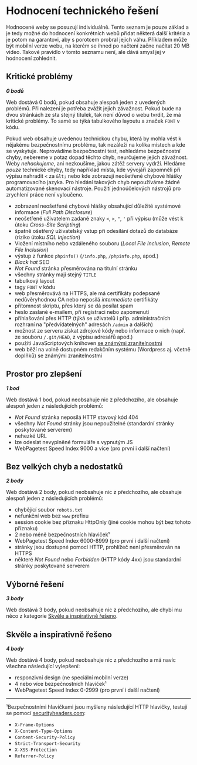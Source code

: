 Hodnocení technického řešení
============================

Hodnocené weby se posuzují individuálně. Tento seznam je pouze základ a je tedy možné do hodnocení konkrétních webů přidat některá další kritéria a je potom na garantovi, aby s porotcem probral jejich váhu. Příkladem může být mobilní verze webu, na kterém se ihned po načtení začne načítat 20 MB video. Takové pravidlo v tomto seznamu není, ale dává smysl jej v hodnocení zohlednit.

Kritické problémy
-----------------
***0 bodů***

Web dostává 0 bodů, pokud obsahuje alespoň jeden z uvedených problémů. Při nalezení je potřeba zvážit jejich závažnost. Pokud bude na dvou stránkách ze sta stejný titulek, tak není důvod o webu tvrdit, že má kritické problémy. To samé se týká tabulkového layoutu a značek `FONT` v kódu.

Pokud web obsahuje uvedenou technickou chybu, která by mohla vést k nějakému bezpečnostnímu problému, tak nezáleží na kolika místech a kde se vyskytuje. Neprovádíme bezpečnostní test, nehledáme bezpečnostní chyby, nebereme v potaz dopad těchto chyb, neurčujeme jejich závažnost. Weby *nehackujeme*, ani nezkoušíme, jakou zátěž servery vydrží. Hledáme *pouze* technické chyby, tedy například místa, kde vývojáři zapomněli při výpisu nahradit `<` za `&lt;` nebo kde zobrazují neošetřené chybové hlášky programovacího jazyka. Pro hledání takových chyb nepoužíváme žádné automatizované skenovací nástroje. Použití jednoúčelových nástrojů pro zrychlení práce není vyloučeno.

- zobrazení neošetřené chybové hlášky obsahující důležité systémové informace (*Full Path Disclosure*)
- neošetřené uživatelem zadané znaky `<`, `>`, `"`, `'` při výpisu (může vést k útoku *Cross-Site Scripting*)
- špatně ošetřený uživatelský vstup při odesílání dotazů do databáze (riziko útoku *SQL Injection*)
- Vložení místního nebo vzdáleného souboru (*Local File Inclusion*, *Remote File Inclusion*)
- výstup z funkce `phpinfo()` (`/info.php`, `/phpinfo.php`, apod.)
- *Black hat* SEO
- *Not Found* stránka přesměrována na titulní stránku
- všechny stránky mají stejný `TITLE`
- tabulkový layout
- tagy `FONT` v kódu
- web přesměrovává na HTTPS, ale má certifikáty podepsané nedůvěryhodnou CA nebo neposílá *intermediate* certifikáty
- přítomnost skriptu, přes který se dá posílat spam
- heslo zaslané e-mailem, při registraci nebo zapomenutí
- přihlašování přes HTTP (týká se uživatelů i příp. administračních rozhraní na "předvídatelných" adresách `/admin` a dalších)
- možnost ze serveru získat zdrojové kódy nebo informace o nich (např. ze souboru `/.git/HEAD`, z výpisu adresářů apod.)
- použití JavaScriptových knihoven [se známými zranitelnostmi](https://developers.google.com/web/tools/lighthouse/audits/vulnerabilities)
- web běží na volně dostupném redakčním systému (Wordpress aj. včetně doplňků) se známými zranitelnostmi

Prostor pro zlepšení
--------------------
***1 bod***

Web dostává 1 bod, pokud neobsahuje nic z předchozího, ale obsahuje alespoň jeden z následujících problémů:

- *Not Found* stránka neposílá HTTP stavový kód 404
- všechny *Not Found* stránky jsou nepoužitelné (standardní stránky poskytované serverem)
- nehezké URL
- lze odeslat nevyplněné formuláře s vypnutým JS
- WebPagetest Speed Index 9000 a více (pro první i další načtení)

Bez velkých chyb a nedostatků
-----------------------------
***2 body***

Web dostává 2 body, pokud neobsahuje nic z předchozího, ale obsahuje alespoň jeden z následujících problémů:

- chybějící soubor `robots.txt`
- nefunkční web bez `www` prefixu
- session cookie bez příznaku HttpOnly (jiné cookie mohou být bez tohoto příznaku)
- 2 nebo méně bezpečnostních hlaviček¹
- WebPagetest Speed Index 6000-8999 (pro první i další načtení)
- stránky jsou dostupné pomocí HTTP, prohlížeč není přesměrován na HTTPS
- některé *Not Found* nebo *Forbidden* (HTTP kódy 4xx) jsou standardní stránky poskytované serverem

Výborné řešení
--------------
***3 body***

Web dostává 3 body, pokud neobsahuje nic z předchozího, ale chybí mu něco z kategorie [Skvěle a inspirativně řešeno](#skvěle-a-inspirativně-řešeno).

Skvěle a inspirativně řešeno
----------------------------
***4 body***

Web dostává 4 body, pokud neobsahuje nic z předchozího a má navíc všechna následující vylepšení:

- responzivní design (ne speciální mobilní verze)
- 4 nebo více bezpečnostních hlaviček¹
- WebPagetest Speed Index 0-2999 (pro první i další načtení)

-----
¹Bezpečnostními hlavičkami jsou myšleny následující HTTP hlavičky, testují se pomocí [securityheaders.com](https://securityheaders.com):
- `X-Frame-Options`
- `X-Content-Type-Options`
- `Content-Security-Policy`
- `Strict-Transport-Security`
- `X-XSS-Protection`
- `Referrer-Policy`
